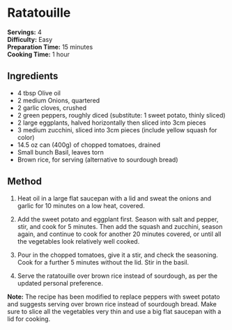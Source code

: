 # Ratatouille

**Servings:** 4  
**Difficulty:** Easy  
**Preparation Time:** 15 minutes  
**Cooking Time:** 1 hour

## Ingredients

- 4 tbsp Olive oil
- 2 medium Onions, quartered
- 2 garlic cloves, crushed
- 2 green peppers, roughly diced (substitute: 1 sweet potato, thinly sliced)
- 2 large eggplants, halved horizontally then sliced into 3cm pieces
- 3 medium zucchini, sliced into 3cm pieces (include yellow squash for color)
- 14.5 oz can (400g) of chopped tomatoes, drained
- Small bunch Basil, leaves torn
- Brown rice, for serving (alternative to sourdough bread)

## Method

1. Heat oil in a large flat saucepan with a lid and sweat the onions and garlic for 10 minutes on a low heat, covered.

2. Add the sweet potato and eggplant first. Season with salt and pepper, stir, and cook for 5 minutes. Then add the squash and zucchini, season again, and continue to cook for another 20 minutes covered, or until all the vegetables look relatively well cooked.

3. Pour in the chopped tomatoes, give it a stir, and check the seasoning. Cook for a further 5 minutes without the lid. Stir in the basil.

4. Serve the ratatouille over brown rice instead of sourdough, as per the updated personal preference.

**Note:** The recipe has been modified to replace peppers with sweet potato and suggests serving over brown rice instead of sourdough bread. Make sure to slice all the vegetables very thin and use a big flat saucepan with a lid for cooking.
